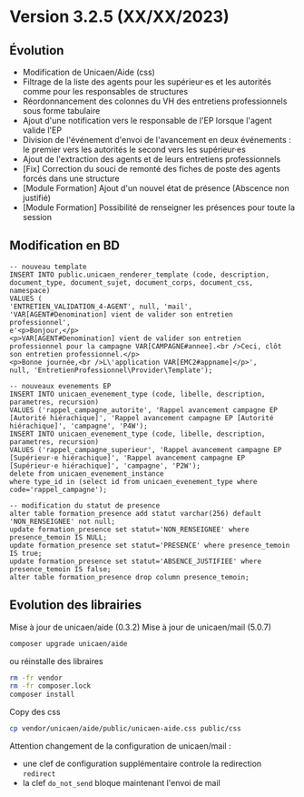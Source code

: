 Version 3.2.5 (XX/XX/2023)
====

Évolution
---
- Modification de Unicaen/Aide (css)
- Filtrage de la liste des agents pour les supérieur·es et les autorités comme pour les responsables de structures
- Réordonnancement des colonnes du VH des entretiens professionnels sous forme tabulaire
- Ajout d'une notification vers le responsable de l'EP lorsque l'agent valide l'EP
- Division de l'événement d'envoi de l'avancement en deux événements : le premier vers les autorités le second vers les supérieur·es
- Ajout de l'extraction des agents et de leurs entretiens professionnels
- [Fix] Correction du souci de remonté des fiches de poste des agents forcés dans une structure
- [Module Formation] Ajout d'un nouvel état de présence (Abscence non justifié)
- [Module Formation] Possibilité de renseigner les présences pour toute la session

Modification en BD
---

```postgresql
-- nouveau template 
INSERT INTO public.unicaen_renderer_template (code, description, document_type, document_sujet, document_corps, document_css, namespace) 
VALUES (
'ENTRETIEN_VALIDATION_4-AGENT', null, 'mail', 
'VAR[AGENT#Denomination] vient de valider son entretien professionnel', 
e'<p>Bonjour,</p>
<p>VAR[AGENT#Denomination] vient de valider son entretien professionnel pour la campagne VAR[CAMPAGNE#annee].<br />Ceci, clôt son entretien professionnel.</p>
<p>Bonne journée,<br />L\'application VAR[EMC2#appname]</p>', 
null, 'EntretienProfessionnel\Provider\Template');

-- nouveaux evenements EP
INSERT INTO unicaen_evenement_type (code, libelle, description, parametres, recursion) 
VALUES ('rappel_campagne_autorite', 'Rappel avancement campagne EP [Autorité hiérachique]', 'Rappel avancement campagne EP [Autorité hiérachique]', 'campagne', 'P4W');
INSERT INTO unicaen_evenement_type (code, libelle, description, parametres, recursion)
VALUES ('rappel_campagne_superieur', 'Rappel avancement campagne EP [Supérieur·e hiérachique]', 'Rappel avancement campagne EP [Supérieur·e hiérachique]', 'campagne', 'P2W');
delete from unicaen_evenement_instance
where type_id in (select id from unicaen_evenement_type where code='rappel_campagne');

-- modification du statut de presence
alter table formation_presence add statut varchar(256) default 'NON_RENSEIGNEE' not null;
update formation_presence set statut='NON_RENSEIGNEE' where presence_temoin IS NULL;
update formation_presence set statut='PRESENCE' where presence_temoin IS true;
update formation_presence set statut='ABSENCE_JUSTIFIEE' where presence_temoin IS false;
alter table formation_presence drop column presence_temoin;
```

Evolution des librairies 
---

Mise à jour de unicaen/aide (0.3.2)
Mise à jour de unicaen/mail (5.0.7)
```bash
composer upgrade unicaen/aide
```

ou réinstalle des libraires 
```bash
rm -fr vendor
rm -fr composer.lock
composer install
```


Copy des css
```bash
cp vendor/unicaen/aide/public/unicaen-aide.css public/css
```

Attention changement de la configuration de unicaen/mail :
- une clef de configuration supplémentaire controle la redirection `redirect` 
- la clef `do_not_send` bloque maintenant l'envoi de mail